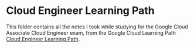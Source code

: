 # Cloud Engineer Learning Path

This folder contains all the notes I took while studying for the Google Cloud Associate Cloud Engineer exam, from the Google Cloud Learning Path [Cloud Engineer Learning Path](https://www.cloudskillsboost.google/paths/11).